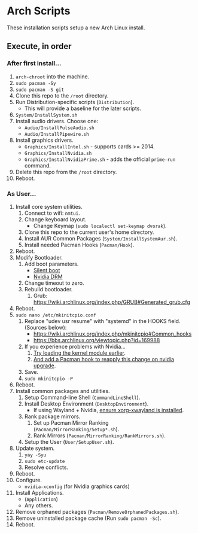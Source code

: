 # Arch Scripts

These installation scripts setup a new Arch Linux install.

## Execute, in order

### After first install...

1. `arch-chroot` into the machine.
2. `sudo pacman -Sy`
3. `sudo pacman -S git`
4. Clone this repo to the `/root` directory.
5. Run Distribution-specific scripts (`Distribution`).
    * This will provide a baseline for the later scripts.
6. `System/InstallSystem.sh`
7. Install audio drivers. Choose one:
    * `Audio/InstallPulseAudio.sh`
    * `Audio/InstallPipewire.sh`
8. Install graphics drivers.
    * `Graphics/InstallIntel.sh` - supports cards >= 2014.
    * `Graphics/InstallNvidia.sh`
    * `Graphics/InstallNvidiaPrime.sh` - adds the official `prime-run` command.
9. Delete this repo from the `/root` directory.
10. Reboot.

### As User...

1. Install core system utilities.
    1. Connect to wifi: `nmtui`.
    2. Change keyboard layout.
        * Change Keymap (`sudo localectl set-keymap dvorak`).
    3. Clone this repo to the current user's home directory.
    4. Install AUR Common Packages (`System/InstallSystemAur.sh`).
    5. Install needed Pacman Hooks (`Pacman/Hook`).
2. Reboot.
3. Modify Bootloader.
    1. Add boot parameters.
        * [Silent boot](https://wiki.archlinux.org/index.php/silent_boot#Kernel_parameters)
        * [Nvidia DRM](https://wiki.archlinux.org/title/NVIDIA#DRM_kernel_mode_setting)
    2. Change timeout to zero.
    3. Rebuild bootloader.
        1. Grub: https://wiki.archlinux.org/index.php/GRUB#Generated_grub.cfg
4. Reboot.
5. `sudo nano /etc/mkinitcpio.conf`
    1. Replace "udev usr resume" with "systemd" in the HOOKS field. (Sources below):
        * https://wiki.archlinux.org/index.php/mkinitcpio#Common_hooks
        * https://bbs.archlinux.org/viewtopic.php?id=169988
    2. If you experience problems with Nvidia...
        1. [Try loading the kernel module earlier](https://wiki.archlinux.org/title/NVIDIA#Early_loading).
        2. [And add a Pacman hook to reapply this change on nvidia upgrade](https://wiki.archlinux.org/title/NVIDIA#pacman_hook).
    3. Save.
    4. `sudo mkinitcpio -P`
6. Reboot.
7. Install common packages and utilities.
    1. Setup Command-line Shell (`CommandLineShell`).
    2. Install Desktop Environment (`DesktopEnvironment`).
        * If using Wayland + Nvidia, [ensure xorg-xwayland is installed](https://wiki.archlinux.org/title/Wayland#XWayland).
    3. Rank package mirrors.
        1. Set up Pacman Mirror Ranking (`Pacman/MirrorRanking/Setup*.sh`).
        2. Rank Mirrors (`Pacman/MirrorRanking/RankMirrors.sh`).
    4. Setup the User (`User/SetupUser.sh`).
8. Update system.
    1. `yay -Syu`
    2. `sudo etc-update`
    3. Resolve conflicts.
9. Reboot.
10. Configure.
    * `nvidia-xconfig` (for Nvidia graphics cards)
11. Install Applications.
    * (`Application`)
    * Any others.
12. Remove orphaned packages (`Pacman/RemoveOrphanedPackages.sh`).
13. Remove uninstalled package cache (Run `sudo pacman -Sc`).
14. Reboot.
